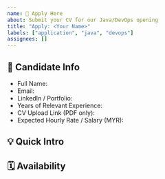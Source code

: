 ```yaml
---
name: 📄 Apply Here
about: Submit your CV for our Java/DevOps opening
title: "Apply: <Your Name>"
labels: ["application", "java", "devops"]
assignees: []
---
```


## 📄 Candidate Info
- Full Name:  
- Email:  
- LinkedIn / Portfolio:  
- Years of Relevant Experience:  
- CV Upload Link (PDF only):  <!-- Please paste a publicly accessible Google Drive / OneDrive link -->
- Expected Hourly Rate / Salary (MYR):  

## 💡 Quick Intro  
<!-- Briefly highlight your strongest project or skill (2-3 sentences) -->

## 🗓️ Availability  
<!-- When can you start & how many hours per week can you commit? -->

